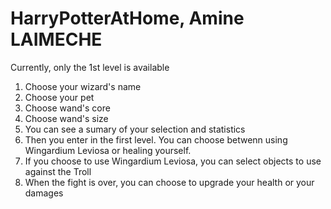 # HarryPotterAtHome, Amine LAIMECHE

Currently, only the 1st level is available

1) Choose your wizard's name
2) Choose your pet
3) Choose wand's core 
4) Choose wand's size
5) You can see a sumary of your selection and statistics
6) Then you enter in the first level. You can choose betwenn using Wingardium Leviosa or healing yourself.
7) If you choose to use Wingardium Leviosa, you can select objects to use against the Troll
8) When the fight is over, you can choose to upgrade your health or your damages

